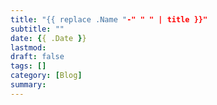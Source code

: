 ```yaml
---
title: "{{ replace .Name "-" " " | title }}"
subtitle: ""
date: {{ .Date }}
lastmod: 
draft: false
tags: []
category: [Blog]
summary: 
---
```

